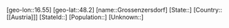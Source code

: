 ﻿---
location: [48.2,16.55]
mapzoom: [7,12] 
mapmarker: city 
type: City
tags:
- geo/City


SpocWebEntityId: 30612
isDeleted: false
confidential: public

---
[geo-lon::16.55]
[geo-lat::48.2]
[name::Grossenzersdorf]
[State::]
[Country::[[Austria]]]
[StateId::]
[Population::]
[Unknown::]

